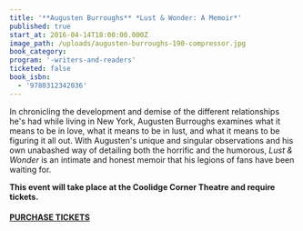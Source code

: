 ```yaml
---
title: '**Augusten Burroughs** *Lust & Wonder: A Memoir*'
published: true
start_at: 2016-04-14T18:00:00.000Z
image_path: /uploads/augusten-burroughs-190-compressor.jpg
book_category:
program: '-writers-and-readers'
ticketed: false
book_isbn:
  - '9780312342036'
---
```



In chronicling the development and demise of the different relationships he's had while living in New York, Augusten Burroughs examines what it means to be in love, what it means to be in lust, and what it means to be figuring it all out. With Augusten's unique and singular observations and his own unabashed way of detailing both the horrific and the humorous, *Lust & Wonder* is an intimate and honest memoir that his legions of fans have been waiting for.

**This event will take place at the Coolidge Corner Theatre and require tickets.**

#### [PURCHASE TICKETS](https://www.eventbrite.com/e/augusten-burroughs-414-tickets-22222845128)